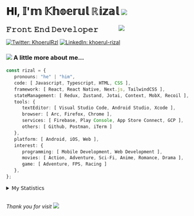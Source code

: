 <h1> 𝐇𝐢, 𝕀'𝕞 𝕂𝕙𝕠𝕖𝕣𝕦𝕝 ℝ𝕚𝕫𝕒𝕝 <img src="https://media.giphy.com/media/mGcNjsfWAjY5AEZNw6/giphy.gif" width="50"></h1>
<img align='right' src="https://media.giphy.com/media/v1.Y2lkPTc5MGI3NjExOWI2ajR2NGJubzBsZHFuaHMwajRrcDNsNXJwOG8yb3F0NjhkNXF4OSZlcD12MV9pbnRlcm5hbF9naWZfYnlfaWQmY3Q9cw/fkZukR450RQ1qnGaq9/giphy.gif" width="200">
<strong style="font-size:20px;">𝙵𝚛𝚘𝚗𝚝 𝙴𝚗𝚍 𝙳𝚎𝚟𝚎𝚕𝚘𝚙𝚎𝚛</strong>
</p></em>

[![Twitter: KhoerulRzl](https://img.shields.io/twitter/follow/KhoerulRzl?style=social)](https://twitter.com/KhoerulRzl)
[![LinkedIn: khoerul-rizal](https://img.shields.io/badge/khoerul--rizal-blue?style=flat-square&logo=Linkedin&logoColor=white&link=https://www.linkedin.com/in/khoerul-rizal/)](https://www.linkedin.com/in/khoerul-rizal/)

### <img src="https://media.giphy.com/media/VgCDAzcKvsR6OM0uWg/giphy.gif" width="50"> A little more about me...

```typescript
const rizal = {
   pronouns: "he" | "him",
   code: [ Javascript, Typescript, HTML, CSS ],
   framework: [ React, React Native, Next.js, TailwindCSS ],
   stateManagement: [ Redux, Zustand, Jotai, Context, MobX, Recoil ],
   tools: {
      textEditor: [ Visual Studio Code, Android Studio, Xcode ],
      browser: [ Arc, Firefox, Chrome ],
      services: [ Firebase, Play Console, App Store Connect, GCP ],
      others: [ Github, Postman, iTerm ]
   },
   platform: [ Android, iOS, Web ],
   interest: {
      programming: [ Mobile Development, Web Development ],
      movies: [ Action, Adventure, Sci-Fi, Anime, Romance, Drama ],
      game: [ Adventure, FPS, Racing ]
   },
};
```

<details>
  <summary>𝖬𝗒 𝖲𝗍𝖺𝗍𝗂𝗌𝗍𝗂𝖼𝗌</summary><br/>
   
<!--START_SECTION:waka-->
![Code Time](http://img.shields.io/badge/Code%20Time-604%20hrs%203%20mins-blue)

![Profile Views](http://img.shields.io/badge/Profile%20Views-0-blue)

**🐱 My GitHub Data** 

> 📦 166.2 kB Used in GitHub's Storage 
 > 
> 🏆 1,078 Contributions in the Year 2024
 > 
> 💼 Opted to Hire
 > 
> 📜 31 Public Repositories 
 > 
> 🔑 8 Private Repositories 
 > 
**I'm an Early 🐤** 

```text
🌞 Morning                13138 commits       █████████░░░░░░░░░░░░░░░░   35.13 % 
🌆 Daytime                16344 commits       ███████████░░░░░░░░░░░░░░   43.71 % 
🌃 Evening                7756 commits        █████░░░░░░░░░░░░░░░░░░░░   20.74 % 
🌙 Night                  156 commits         ░░░░░░░░░░░░░░░░░░░░░░░░░   00.42 % 
```
📅 **I'm Most Productive on Tuesday** 

```text
Monday                   7258 commits        █████░░░░░░░░░░░░░░░░░░░░   19.41 % 
Tuesday                  8579 commits        ██████░░░░░░░░░░░░░░░░░░░   22.94 % 
Wednesday                6165 commits        ████░░░░░░░░░░░░░░░░░░░░░   16.49 % 
Thursday                 7185 commits        █████░░░░░░░░░░░░░░░░░░░░   19.21 % 
Friday                   5393 commits        ████░░░░░░░░░░░░░░░░░░░░░   14.42 % 
Saturday                 1245 commits        █░░░░░░░░░░░░░░░░░░░░░░░░   03.33 % 
Sunday                   1569 commits        █░░░░░░░░░░░░░░░░░░░░░░░░   04.20 % 
```


📊 **This Week I Spent My Time On** 

```text
🕑︎ Time Zone: Asia/Jakarta

💬 Programming Languages: 
TypeScript               34 hrs 32 mins      ███████████████░░░░░░░░░░   59.76 % 
Other                    10 hrs 48 mins      █████░░░░░░░░░░░░░░░░░░░░   18.70 % 
JavaScript               5 hrs 9 mins        ██░░░░░░░░░░░░░░░░░░░░░░░   08.92 % 
Figma Design             3 hrs 45 mins       ██░░░░░░░░░░░░░░░░░░░░░░░   06.49 % 
JSON                     59 mins             ░░░░░░░░░░░░░░░░░░░░░░░░░   01.73 % 

🔥 Editors: 
VS Code                  42 hrs 2 mins       ██████████████████░░░░░░░   72.76 % 
Slack                    7 hrs 57 mins       ███░░░░░░░░░░░░░░░░░░░░░░   13.78 % 
Figma                    3 hrs 45 mins       ██░░░░░░░░░░░░░░░░░░░░░░░   06.49 % 
Terminal                 1 hr 58 mins        █░░░░░░░░░░░░░░░░░░░░░░░░   03.42 % 
Postman                  45 mins             ░░░░░░░░░░░░░░░░░░░░░░░░░   01.32 % 

💻 Operating System: 
Mac                      57 hrs 47 mins      █████████████████████████   100.00 % 
```

**I Mostly Code in JavaScript** 

```text
JavaScript               42 repos            █████████████████░░░░░░░░   67.74 % 
TypeScript               13 repos            █████░░░░░░░░░░░░░░░░░░░░   20.97 % 
Go                       2 repos             █░░░░░░░░░░░░░░░░░░░░░░░░   03.23 % 
Jupyter Notebook         1 repo              ░░░░░░░░░░░░░░░░░░░░░░░░░   01.61 % 
Java                     1 repo              ░░░░░░░░░░░░░░░░░░░░░░░░░   01.61 % 
```



**Timeline**

![Lines of Code chart](https://raw.githubusercontent.com/khoerulrizal/khoerulrizal/main/assets/bar_graph.png)


 Last Updated on 23/07/2024 00:44:12 UTC
<!--END_SECTION:waka-->
</details>
<br/>

<em>Thank you for visit</em> <img src="https://media.giphy.com/media/v1.Y2lkPTc5MGI3NjExcHdvNm1qZWtjaGw0ZjdwM3Z3NnY2dHlueTVuODBta2FiY20wM2YybSZlcD12MV9pbnRlcm5hbF9naWZfYnlfaWQmY3Q9cw/tV25tpdKqdFa9x81k2/giphy.gif" width="40">
